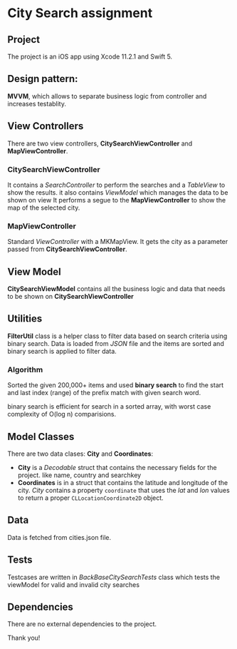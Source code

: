 # City Search assignment

## Project

The project is an iOS app using Xcode 11.2.1 and Swift 5. 

## Design pattern:
**MVVM**, which allows to separate business logic from controller and increases testablity.

## View Controllers

There are two view controllers, **CitySearchViewController** and **MapViewController**.

### CitySearchViewController

It contains a _SearchController_ to perform the searches and a _TableView_ to show the results.
it also contains _ViewModel_  which manages the data to be shown on view
It performs a segue to the **MapViewController** to show the map of the selected city. 

### MapViewController

Standard _ViewController_ with a MKMapView. It gets the city as a parameter passed from **CitySearchViewController**.


## View Model
**CitySearchViewModel** contains all the business logic and data that needs to be shown on **CitySearchViewController**

## Utilities

**FilterUtil** class is a helper class to filter data based on search criteria using binary search.
Data is loaded from _JSON_ file  and the items are sorted and binary search is applied to filter data.

### Algorithm
Sorted the given  200,000+ items and used **binary search** to find the start and last index  (range) of the prefix match with given search word.

binary search is efficient for search in a sorted array, with worst case complexity of  O(log n)  comparisions.

## Model Classes

There are two data clases: **City** and **Coordinates**:
* **City** is a _Decodable_ struct that contains the necessary fields for the project.  like name, country and searchkey
* **Coordinates** is in a struct that contains the latitude and longitude of the city. _City_ contains a property ```coordinate``` that uses the _lat_ and _lon_ values to return a proper ```CLLocationCoordinate2D``` object.

## Data
Data is fetched from cities.json file.

## Tests

Testcases are written in  _BackBaseCitySearchTests_ class which tests the viewModel for valid and invalid city searches

## Dependencies

There are no external dependencies to the project.

Thank you!

